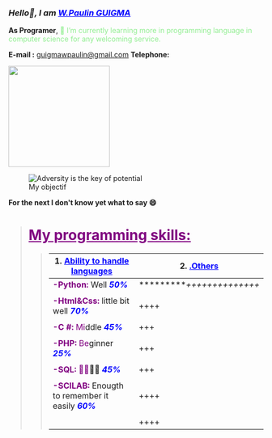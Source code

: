 ### ***Hello👋, I am <font color="blue"><ins>W.Paulin GUIGMA***</font>
**As Programer**,
<font color="lightgreen">🌱 I’m currently learning more in programming language in computer science for any welcoming service.</font>

**E-mail :** <a href="https://www.gmail.com/" tab="_blank">guigmawpaulin@gmail.com</a>
**Telephone:** 
 
 <img src="![Screenshot_20201119-161348](https://user-images.githubusercontent.com/121047534/208942724-686cd27e-60aa-4094-8035-1de8c3b8e1d3.png)" width="200">
 
 <figure>
    <img src="![Screenshot_20201119-161348](https://user-images.githubusercontent.com/121047534/208942724-686cd27e-60aa-4094-8035-1de8c3b8e1d3.png)"
         alt="Adversity is the key of potential">
    <figcaption>My objectif</figcaption>
</figure>
 
**For the next I don't know yet what to say 😄**

> # <font color="purple"> <ins>**My programming skills:**</ins></font>
>> | 1.<font color="blue"> <ins>Ability to handle languages</ins></font> | 2.<font color="blue"> <ins>.Others</ins></font> |
>> |--------------------------------- | -----------------------------------------------------|
>> | <font color="purple">**-Python:**</font> Well <font color="blue">***50%***</font> |**********++++++++++++++*|
>> |||
>> | <font color="purple">**-Html&Css:</font>** little bit well <font color="blue">***70%***</font> |++++|
>> ||<font color="blue"></font>|
>> | <font color="purple">**-C #:** Mi</font>ddle <font color="blue">***45%***</font>|+++|
>> |||
>> | <font color="purple">**-PHP:** Be</font>ginner <font color="blue">***25%***</font>|+++|
>> |||
>> | <font color="purple">**-SQL:** 🤔🤔</font>🤔🤔 <font color="blue">***45%***</font>|+++|
>> |||
>> | <font color="purple">**-SCILAB:**</font> Enougth to remember it easily <font color="blue">***60%***</font>|++++|
>> |||
>> ||++++|

 
<!--
**07gitgp01/07gitgp01** is a ✨ _special_ ✨ repository because its `README.md` (this file) appears on your GitHub profile.

Here are some ideas to get you started:

- 🔭 I’m currently working on ...
- 🌱 I’m currently learning ...
- 👯 I’m looking to collaborate on ...
- 🤔 I’m looking for help with ...
- 💬 Ask me about ...
- 📫 How to reach me: ...
- 😄 Pronouns: ...
- ⚡ Fun fact: ...
-->
